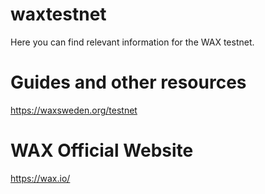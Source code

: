 # waxtestnet

Here you can find relevant information for the WAX testnet.

# Guides and other resources
https://waxsweden.org/testnet

# WAX Official Website
https://wax.io/
